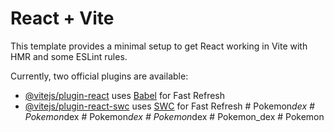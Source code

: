 # React + Vite

This template provides a minimal setup to get React working in Vite with HMR and some ESLint rules.

Currently, two official plugins are available:

- [@vitejs/plugin-react](https://github.com/vitejs/vite-plugin-react/blob/main/packages/plugin-react/README.md) uses [Babel](https://babeljs.io/) for Fast Refresh
- [@vitejs/plugin-react-swc](https://github.com/vitejs/vite-plugin-react-swc) uses [SWC](https://swc.rs/) for Fast Refresh
#   P o k e m o n _ d e x  
 #   P o k e m o n _ d e x  
 #   P o k e m o n _ d e x  
 #   P o k e m o n _ d e x  
 #   P o k e m o n _ d e x  
 #   P o k e m o n  
 